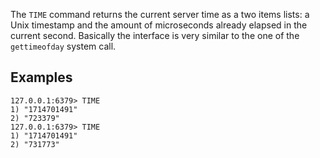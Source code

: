 The `TIME` command returns the current server time as a two items lists: a Unix
timestamp and the amount of microseconds already elapsed in the current second.
Basically the interface is very similar to the one of the `gettimeofday` system
call.

## Examples

```
127.0.0.1:6379> TIME
1) "1714701491"
2) "723379"
127.0.0.1:6379> TIME
1) "1714701491"
2) "731773"
```
